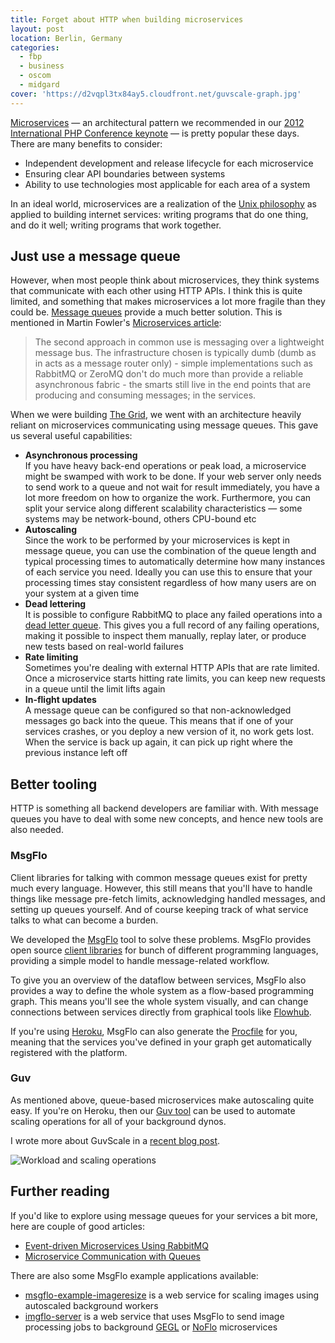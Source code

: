 ```yaml
---
title: Forget about HTTP when building microservices
layout: post
location: Berlin, Germany
categories:
  - fbp
  - business
  - oscom
  - midgard
cover: 'https://d2vqpl3tx84ay5.cloudfront.net/guvscale-graph.jpg'
---
```

[Microservices](https://en.wikipedia.org/wiki/Microservices) &mdash; an architectural pattern we recommended in our [2012 International PHP Conference keynote](https://youtu.be/VQdl7J_24PA?list=PLIuD0578pkZ4Ciu9DNkRMG9yvFrEdVby7) &mdash; is pretty popular these days. There are many benefits to consider:

* Independent development and release lifecycle for each microservice
* Ensuring clear API boundaries between systems
* Ability to use technologies most applicable for each area of a system

In an ideal world, microservices are a realization of the [Unix philosophy](https://en.wikipedia.org/wiki/Unix_philosophy) as applied to building internet services: writing programs that do one thing, and do it well; writing programs that work together.

## Just use a message queue

However, when most people think about microservices, they think systems that communicate with each other using HTTP APIs. I think this is quite limited, and something that makes microservices a lot more fragile than they could be. [Message queues](https://www.cloudamqp.com/blog/2014-12-03-what-is-message-queuing.html) provide a much better solution. This is mentioned in Martin Fowler's [Microservices article](https://martinfowler.com/articles/microservices.html):

> The second approach in common use is messaging over a lightweight message bus. The infrastructure chosen is typically dumb (dumb as in acts as a message router only) - simple implementations such as RabbitMQ or ZeroMQ don't do much more than provide a reliable asynchronous fabric - the smarts still live in the end points that are producing and consuming messages; in the services.

When we were building [The Grid](https://thegrid.io/), we went with an architecture heavily reliant on microservices communicating using message queues. This gave us several useful capabilities:

* **Asynchronous processing**<br>
  If you have heavy back-end operations or peak load, a microservice might be swamped with work to be done. If your web server only needs to send work to a queue and not wait for result immediately, you have a lot more freedom on how to organize the work. Furthermore, you can split your service along different scalability characteristics &mdash; some systems may be network-bound, others CPU-bound etc
* **Autoscaling**<br>
  Since the work to be performed by your microservices is kept in message queue, you can use the combination of the queue length and typical processing times to automatically determine how many instances of each service you need. Ideally you can use this to ensure that your processing times stay consistent regardless of how many users are on your system at a given time
* **Dead lettering**<br>
  It is possible to configure RabbitMQ to place any failed operations into a [dead letter queue](https://www.rabbitmq.com/dlx.html). This gives you a full record of any failing operations, making it possible to inspect them manually, replay later, or produce new tests based on real-world failures
* **Rate limiting**<br>
  Sometimes you're dealing with external HTTP APIs that are rate limited. Once a microservice starts hitting rate limits, you can keep new requests in a queue until the limit lifts again
* **In-flight updates**<br>
  A message queue can be configured so that non-acknowledged messages go back into the queue. This means that if one of your services crashes, or you deploy a new version of it, no work gets lost. When the service is back up again, it can pick up right where the previous instance left off

## Better tooling

HTTP is something all backend developers are familiar with. With message queues you have to deal with some new concepts, and hence new tools are also needed.

### MsgFlo

Client libraries for talking with common message queues exist for pretty much every language. However, this still means that you'll have to handle things like message pre-fetch limits, acknowledging handled messages, and setting up queues yourself. And of course keeping track of what service talks to what can become a burden.

We developed the [MsgFlo](https://msgflo.org/) tool to solve these problems. MsgFlo provides open source [client libraries](https://github.com/msgflo) for bunch of different programming languages, providing a simple model to handle message-related workflow.

To give you an overview of the dataflow between services, MsgFlo also provides a way to define the whole system as a flow-based programming graph. This means you'll see the whole system visually, and can change connections between services directly from graphical tools like [Flowhub](https://flowhub.io).

If you're using [Heroku](https://heroku.com), MsgFlo can also generate the [Procfile](https://devcenter.heroku.com/articles/procfile) for you, meaning that the services you've defined in your graph get automatically registered with the platform.

### Guv

As mentioned above, queue-based microservices make autoscaling quite easy. If you're on Heroku, then our [Guv tool](https://github.com/flowhub/guv) can be used to automate scaling operations for all of your background dynos.

I wrote more about GuvScale in a [recent blog post](/blog/guvscale-heroku-autoscaling/).

![Workload and scaling operations](https://d2vqpl3tx84ay5.cloudfront.net/guvscale-graph.jpg)

## Further reading

If you'd like to explore using message queues for your services a bit more, here are couple of good articles:

* [Event-driven Microservices Using RabbitMQ](http://blog.runnable.com/post/150022242931/event-driven-microservices-using-rabbitmq)
* [Microservice Communication with Queues](https://blog.codeship.com/microservice-communication-queues/)

There are also some MsgFlo example applications available:

* [msgflo-example-imageresize](https://github.com/msgflo/msgflo-example-imageresize) is a web service for scaling images using autoscaled background workers
* [imgflo-server](https://github.com/imgflo/imgflo-server) is a web service that uses MsgFlo to send image processing jobs to background [GEGL](https://en.wikipedia.org/wiki/GEGL) or [NoFlo](https://noflojs.org) microservices
